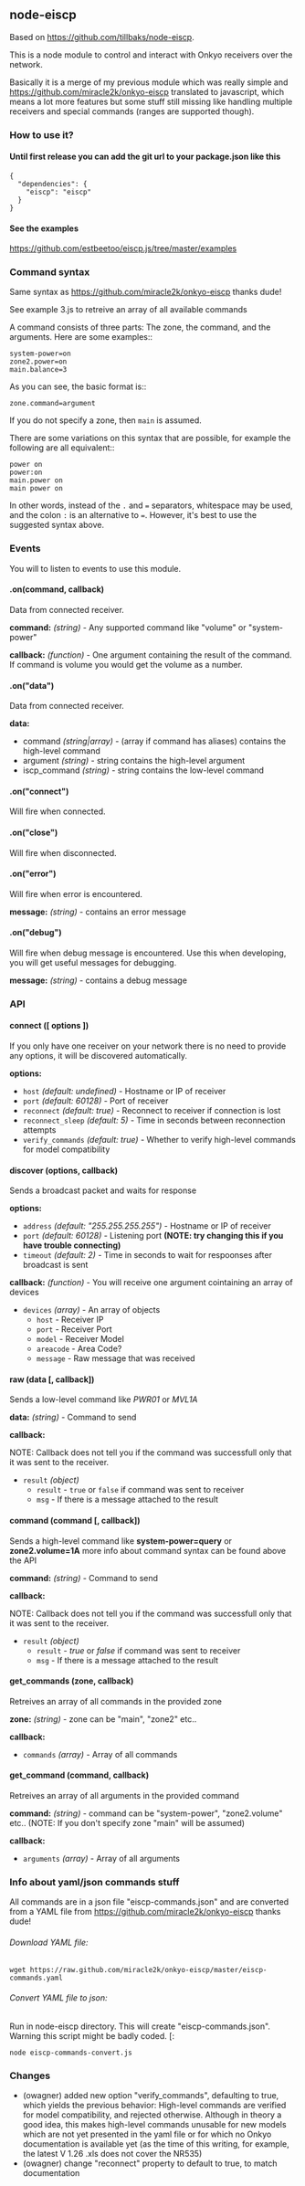 ## node-eiscp

Based on https://github.com/tillbaks/node-eiscp.

This is a node module to control and interact with Onkyo receivers over the network.

Basically it is a merge of my previous module which was really simple and https://github.com/miracle2k/onkyo-eiscp translated to javascript, which means a lot more features but some stuff still missing like handling multiple receivers and special commands (ranges are supported though).

### How to use it?

#### Until first release you can add the git url to your package.json like this

```
{
  "dependencies": {
    "eiscp": "eiscp"
  }
}
```

#### See the examples
https://github.com/estbeetoo/eiscp.js/tree/master/examples

### Command syntax

Same syntax as https://github.com/miracle2k/onkyo-eiscp thanks dude!

See example 3.js to retreive an array of all available commands

A command consists of three parts: The zone, the command, and the arguments.
Here are some examples::

    system-power=on
    zone2.power=on
    main.balance=3

As you can see, the basic format is::

    zone.command=argument

If you do not specify a zone, then ``main`` is assumed.

There are some variations on this syntax that are possible, for example the
following are all equivalent::

    power on
    power:on
    main.power on
    main power on

In other words, instead of the ``.`` and ``=`` separators, whitespace may
be used, and the colon ``:`` is an alternative to ``=``. However, it's best
to use the suggested syntax above.

### Events

You will to listen to events to use this module.

#### .on(command, callback)

Data from connected receiver.

**command:** _(string)_ - Any supported command like "volume" or "system-power"

**callback:** _(function)_ - One argument containing the result of the command. If command is volume you would get the volume as a number.

#### .on("data")

Data from connected receiver.

**data:**
- command _(string|array)_ - (array if command has aliases) contains the high-level command
- argument _(string)_ - string contains the high-level argument
- iscp_command _(string)_ - string contains the low-level command

#### .on("connect")

Will fire when connected.

#### .on("close")

Will fire when disconnected.

#### .on("error")

Will fire when error is encountered.

**message:** _(string)_ - contains an error message

#### .on("debug")

Will fire when debug message is encountered. Use this when developing, you will get useful messages for debugging.

**message:** _(string)_ - contains a debug message

### API

#### connect ([ options ])

If you only have one receiver on your network there is no need to provide any options, it will be discovered automatically.

**options:**

- `host` _(default: undefined)_ - Hostname or IP of receiver
- `port` _(default: 60128)_ - Port of receiver
- `reconnect` _(default: true)_ - Reconnect to receiver if connection is lost
- `reconnect_sleep` _(default: 5)_ - Time in seconds between reconnection attempts
- `verify_commands` _(default: true)_ - Whether to verify high-level commands for model compatibility

#### discover (options, callback)

Sends a broadcast packet and waits for response

**options:**

- `address` _(default: "255.255.255.255")_ - Hostname or IP of receiver
- `port` _(default: 60128)_ - Listening port **(NOTE: try changing this if you have trouble connecting)**
- `timeout` _(default: 2)_ - Time in seconds to wait for respoonses after broadcast is sent

**callback:** _(function)_ - You will receive one argument cointaining an array of devices

- `devices` _(array)_ - An array of objects
  - `host` - Receiver IP
  - `port` - Receiver Port
  - `model` - Receiver Model
  - `areacode` - Area Code?
  - `message` - Raw message that was received


#### raw (data [, callback])

Sends a low-level command like _PWR01_ or _MVL1A_

**data:** _(string)_ - Command to send

**callback:**

NOTE: Callback does not tell you if the command was successfull only that it was sent to the receiver.

- `result` _(object)_
  - `result` - `true` or `false` if command was sent to receiver
  - `msg` - If there is a message attached to the result


#### command (command [, callback])

Sends a high-level command like **system-power=query** or **zone2.volume=1A**
more info about command syntax can be found above the API

**command:** _(string)_ - Command to send

**callback:**

NOTE: Callback does not tell you if the command was successfull only that it was sent to the receiver.

- `result` _(object)_
  - `result` - _true_ or _false_ if command was sent to receiver
  - `msg` - If there is a message attached to the result


#### get_commands (zone, callback)

Retreives an array of all commands in the provided zone

**zone:** _(string)_ - zone can be "main", "zone2" etc..

**callback:**

- `commands` _(array)_ - Array of all commands


#### get_command (command, callback)

Retreives an array of all arguments in the provided command

**command:** _(string)_ - command can be "system-power", "zone2.volume" etc.. (NOTE: If you don't specify zone "main" will be assumed)

**callback:**

- `arguments` _(array)_ - Array of all arguments


### Info about yaml/json commands stuff

All commands are in a json file "eiscp-commands.json" and are converted from a YAML file from https://github.com/miracle2k/onkyo-eiscp thanks dude!

###### Download YAML file:
```
wget https://raw.github.com/miracle2k/onkyo-eiscp/master/eiscp-commands.yaml
```

###### Convert YAML file to json:
Run in node-eiscp directory. This will create "eiscp-commands.json". Warning this script might be badly coded. [:
```
node eiscp-commands-convert.js
```

### Changes

* (owagner) added new option "verify_commands", defaulting to true, which yields the previous behavior: High-level
  commands are verified for model compatibility, and rejected otherwise. Although in theory a good idea, this makes
  high-level commands unusable for new models which are not yet presented in the yaml file or for which no Onkyo
  documentation is available yet (as the time of this writing, for example, the latest V 1.26 .xls does not cover
  the NR535)
* (owagner) change "reconnect" property to default to true, to match documentation

